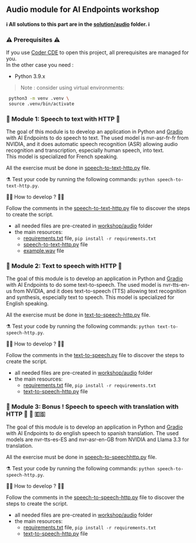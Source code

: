 ## Audio module for AI Endpoints workshop

**ℹ️ All solutions to this part are in the [solution/audio](../../solutions/audio/) folder. ℹ️**

### ⚠️ Prerequisites ⚠️

If you use [Coder CDE](https://coder.com/) to open this project, all prerequisites are managed for you.  
In the other case you need : 
 - Python 3.9.x

>Note : consider using virtual environments: 
```bash
 python3 -m venv .venv \
 source .venv/bin/activate
```

### 🤖 Module 1: Speech to text with HTTP 💬

The goal of this module is to develop an application in Python and [Gradio](https://www.gradio.app/) with AI Endpoints to do speech to text.
The used model is nvr-asr-fr-fr from NVIDIA, and it does automatic speech recognition (ASR) allowing audio recognition and transcription, especially human speech, into text.  
This model is specialized for French speaking.

All the exercise must be done in [speech-to-text-http.py](./speech-to-text-http.py) file.

⚗️ Test your code by running the following commands: `python speech-to-text-http.py`.

👩‍💻 How to develop ? 🧑‍💻

Follow the comments in the [speech-to-text-http.py](./speech-to-text-http.py) file to discover the steps to create the script.

 - all needed files are pre-created in [workshop/audio](.) folder
 - the main resources:
    - [requirements.txt](./requirements.txt) file, `pip install -r requirements.txt`
    - [speech-to-text-http.py](./speech-to-text-http.py) file
    - [example.wav](./example.wav) file

### 🤖 Module 2: Text to speech with HTTP 💬

The goal of this module is to develop an application in Python and [Gradio](https://www.gradio.app/) with AI Endpoints to do some text-to-speech.
The used model is nvr-tts-en-us from NVIDIA, and it does text-to-speech (TTS) allowing text recognition and synthesis, especially text to speech.
This model is specialized for English speaking.

All the exercise must be done in [text-to-speech-http.py](./text-to-speech-http.py) file.

⚗️ Test your code by running the following commands: `python text-to-speech-http.py`.

👩‍💻 How to develop ? 🧑‍💻

Follow the comments in the [text-to-speech.py](./text-to-speech-http.py) file to discover the steps to create the script.

 - all needed files are pre-created in [workshop/audio](.) folder
 - the main resources:
    - [requirements.txt](./requirements.txt) file, `pip install -r requirements.txt`
    - [text-to-speech-http.py](./text-to-speech-http.py) file

### 🤖 Module 3: Bonus ! Speech to speech with translation with HTTP 💬 🏴󠁧󠁢󠁥󠁮󠁧󠁿 🇪🇸

The goal of this module is to develop an application in Python and [Gradio](https://www.gradio.app/) with AI Endpoints to do english speech to spanish translation.
The used models are nvr-tts-es-ES and nvr-asr-en-GB from NVIDIA and Llama 3.3 for translation.

All the exercise must be done in [speech-to-speechhttp.py](./speech-to-speech-http.py) file.

⚗️ Test your code by running the following commands: `python speech-to-speech-http.py`.

👩‍💻 How to develop ? 🧑‍💻

Follow the comments in the [speech-to-speech-http.py](./speech-to-speech-http.py) file to discover the steps to create the script.

 - all needed files are pre-created in [workshop/audio](.) folder
 - the main resources:
    - [requirements.txt](./requirements.txt) file, `pip install -r requirements.txt`
    - [text-to-speech-http.py](./speech-to-speech-http.py) file

